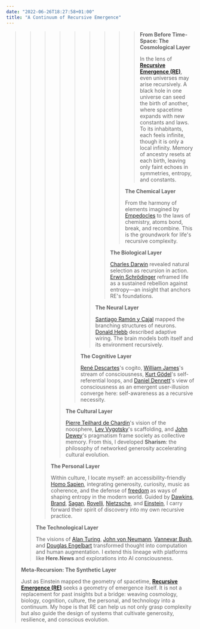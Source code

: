 ```yaml
---
date: "2022-06-26T18:27:58+01:00"
title: "A Continuum of Recursive Emergence"
---
```

>>>>>>>>> **From Before Time-Space: The Cosmological Layer**
>>>>>>>>>
>>>>>>>>> In the lens of [**Recursive Emergence (RE)**](https://recursive-emergence.github.io/RE/), even universes may arise recursively. A black hole in one universe can seed the birth of another, where spacetime expands with new constants and laws. To its inhabitants, each feels infinite, though it is only a local infinity. Memory of ancestry resets at each birth, leaving only faint echoes in symmetries, entropy, and constants.
>>>>>>>>
>>>>>>>> **The Chemical Layer**
>>>>>>>>
>>>>>>>> From the harmony of elements imagined by [Empedocles](https://en.wikipedia.org/wiki/Empedocles) to the laws of chemistry, atoms bond, break, and recombine. This is the groundwork for life's recursive complexity.
>>>>>>>
>>>>>>> **The Biological Layer**
>>>>>>>
>>>>>>> [Charles Darwin](https://en.wikipedia.org/wiki/Charles_Darwin) revealed natural selection as recursion in action. [Erwin Schrödinger](https://en.wikipedia.org/wiki/Erwin_Schr%C3%B6dinger) reframed life as a sustained rebellion against entropy—an insight that anchors RE's foundations.
>>>>>>
>>>>>> **The Neural Layer**
>>>>>>
>>>>>> [Santiago Ramón y Cajal](https://en.wikipedia.org/wiki/Santiago_Ram%C3%B3n_y_Cajal) mapped the branching structures of neurons. [Donald Hebb](https://en.wikipedia.org/wiki/Donald_O._Hebb) described adaptive wiring. The brain models both itself and its environment recursively.
>>>>>
>>>>> **The Cognitive Layer**
>>>>>
>>>>> [René Descartes](https://en.wikipedia.org/wiki/Ren%C3%A9_Descartes)'s cogito, [William James](https://en.wikipedia.org/wiki/William_James)'s stream of consciousness, [Kurt Gödel](https://en.wikipedia.org/wiki/Kurt_G%C3%B6del)'s self-referential loops, and [Daniel Dennett](https://en.wikipedia.org/wiki/Daniel_Dennett)'s view of consciousness as an emergent user-illusion converge here: self-awareness as a recursive necessity.
>>>>
>>>> **The Cultural Layer**
>>>>
>>>> [Pierre Teilhard de Chardin](https://en.wikipedia.org/wiki/Pierre_Teilhard_de_Chardin)'s vision of the noosphere, [Lev Vygotsky](https://en.wikipedia.org/wiki/Lev_Vygotsky)'s scaffolding, and [John Dewey](https://en.wikipedia.org/wiki/John_Dewey)'s pragmatism frame society as collective memory. From this, I developed **Sharism**: the philosophy of networked generosity accelerating cultural evolution.
>>>
>>> **The Personal Layer**
>>>
>>> Within culture, I locate myself: an accessibility-friendly [Homo Sapien](https://en.wikipedia.org/wiki/Isaac_Mao), integrating generosity, curiosity, music as coherence, and the defense of [freedom](https://en.wikipedia.org/wiki/Cypherpunks_(book)) as ways of shaping entropy in the modern world. Guided by [Dawkins](https://en.wikipedia.org/wiki/Richard_Dawkins), [Brand](https://en.wikipedia.org/wiki/Stewart_Brand), [Sagan](https://en.wikipedia.org/wiki/Carl_Sagan), [Rovelli](https://en.wikipedia.org/wiki/Carlo_Rovelli), [Nietzsche](https://en.wikipedia.org/wiki/Friedrich_Nietzsche), and [Einstein](https://en.wikipedia.org/wiki/Albert_Einstein), I carry forward their spirit of discovery into my own recursive practice.
>>
>> **The Technological Layer**
>>
>> The visions of [Alan Turing](https://en.wikipedia.org/wiki/Alan_Turing), [John von Neumann](https://en.wikipedia.org/wiki/John_von_Neumann), [Vannevar Bush](https://en.wikipedia.org/wiki/Vannevar_Bush), and [Douglas Engelbart](https://en.wikipedia.org/wiki/Douglas_Engelbart) transformed thought into computation and human augmentation. I extend this lineage with platforms like **Here.News** and explorations into AI consciousness.
>
> **Meta-Recursion: The Synthetic Layer**
>
> Just as Einstein mapped the geometry of spacetime, **[Recursive Emergence (RE)](https://recursive-emergence.github.io/RE/)** seeks a geometry of emergence itself. It is not a replacement for past insights but a bridge: weaving cosmology, biology, cognition, culture, the personal, and technology into a continuum. My hope is that RE can help us not only grasp complexity but also guide the design of systems that cultivate generosity, resilience, and conscious evolution.
